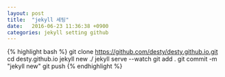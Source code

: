 ```yaml
---
layout: post
title:  "jekyll 세팅"
date:   2016-06-23 11:36:38 +0900
categories: jekyll setting github
---
```

{% highlight bash %}
git clone https://github.com/desty/desty.github.io.git
cd desty.github.io
jekyll new ./
jekyll serve --watch
git add .
git commit -m "jekyll new"
git push
{% endhighlight %}
